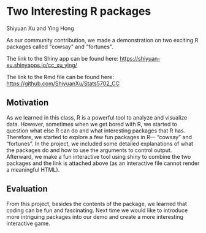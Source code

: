 # Two Interesting R packages

Shiyuan Xu and Ying Hong

As our community contribution, we made a demonstration on two exciting R packages called "cowsay" and "fortunes". 

The link to the Shiny app can be found here:
https://shiyuan-xu.shinyapps.io/cc_xu_ying/

The link to the Rmd file can be found here:
https://github.com/ShiyuanXu/Stats5702_CC

## Motivation
As we learned in this class, R is a powerful tool to analyze and visualize data. However, sometimes when we get bored with R, we started to question what else R can do and what interesting packages that R has. Therefore, we started to explore a few fun packages in R— “cowsay” and “fortunes”.
In the project, we included some detailed explanations of what the packages do and how to use the arguments to control output. Afterward, we make a fun interactive tool using shiny to combine the two packages and the link is attached above (as an interactive file cannot render a meaningful HTML). 

## Evaluation
From this project, besides the contents of the package, we learned that coding can be fun and fascinating. Next time we would like to introduce more intriguing packages into our demo and create a more interesting interactive game.
